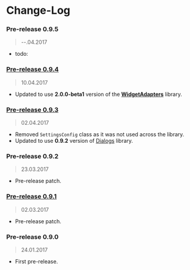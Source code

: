 Change-Log
===============

### Pre-release 0.9.5 ###
> --.04.2017

- todo:

### [Pre-release 0.9.4](https://github.com/universum-studios/android_settings/releases/tag/0.9.4) ###
> 10.04.2017

- Updated to use **2.0.0-beta1** version of the **[WidgetAdapters](https://github.com/universum-studios/android_widget_adapters/releases)** library.

### [Pre-release 0.9.3](https://github.com/universum-studios/android_settings/releases/tag/0.9.3) ###
> 02.04.2017

- Removed `SettingsConfig` class as it was not used across the library.
- Updated to use **0.9.2** version of [Dialogs](https://github.com/universum-studios/android_dialogs/releases)
  library.

### Pre-release 0.9.2 ###
> 23.03.2017

- Pre-release patch.

### [Pre-release 0.9.1](https://github.com/universum-studios/android_settings/releases/tag/0.9.1) ###
> 02.03.2017

- Pre-release patch.

### Pre-release 0.9.0 ###
> 24.01.2017

- First pre-release.